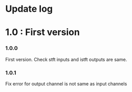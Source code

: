 # Update log

# 1.0 : First version

### 1.0.0
First version.
Check stft inputs and istft outputs are same.

### 1.0.1
Fix error for output channel is not same as input channels